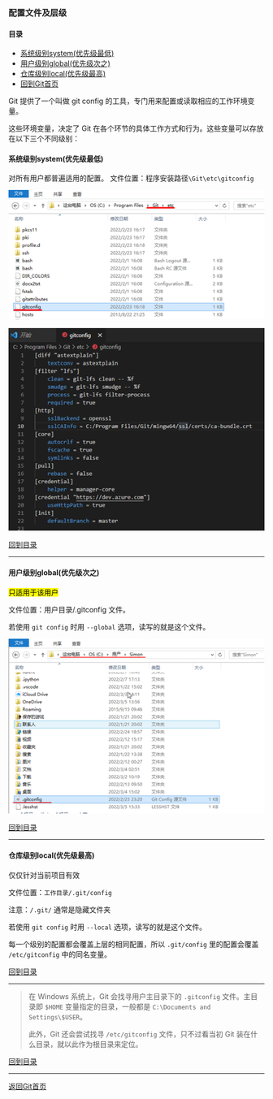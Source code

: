 ### 配置文件及层级

#### 目录

  - [系统级别system(优先级最低)](#系统级别system优先级最低)
  - [用户级别global(优先级次之)](#用户级别global优先级次之)
  - [仓库级别local(优先级最高)](#仓库级别local优先级最高)
  - [回到Git首页](../git_index.md)

Git 提供了一个叫做 git config 的工具，专门用来配置或读取相应的工作环境变量。
  
这些环境变量，决定了 Git 在各个环节的具体工作方式和行为。这些变量可以存放在以下三个不同级别：

#### 系统级别system(优先级最低)
对所有用户都普遍适用的配置。
文件位置：程序安装路径`\Git\etc\gitconfig`

![图片2](../pics/config_file/图片2.png)   

![图片3](../pics/config_file/图片3.png)

[回到目录](#目录)
***  

#### 用户级别global(优先级次之) 
<mark>只适用于该用户</mark>

文件位置：用户目录/.gitconfig 文件。  

若使用 `git config` 时用 `--global` 选项，读写的就是这个文件。

![图片4](../pics/config_file/图片4.png)

[回到目录](#目录)
***

#### 仓库级别local(优先级最高)

仅仅针对当前项目有效

文件位置：`工作目录/.git/config`

注意：`/.git/` 通常是隐藏文件夹

若使用 `git config` 时用 `--local` 选项，读写的就是这个文件。

每一个级别的配置都会覆盖上层的相同配置，所以 `.git/config` 里的配置会覆盖 `/etc/gitconfig` 中的同名变量。

[回到目录](#目录)

***

>在 Windows 系统上，Git 会找寻用户主目录下的 `.gitconfig` 文件。主目录即 `$HOME` 变量指定的目录，一般都是 `C:\Documents and Settings\$USER`。  
>
>此外，Git 还会尝试找寻 `/etc/gitconfig` 文件，只不过看当初 Git 装在什么目录，就以此作为根目录来定位。

[回到目录](#目录)

***

[返回Git首页](../git_index.md)
